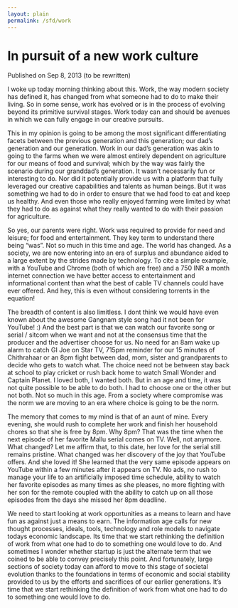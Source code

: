 ```yaml
---
layout: plain
permalink: /sfd/work
---
```


# In pursuit of a new work culture

Published on Sep 8, 2013 (to be rewritten)

I woke up today morning thinking about this. Work, the way modern society has defined it, has changed from what someone had to do to make their living. So in some sense, work has evolved or is in the process of evolving beyond its primitive survival stages. Work today can and should be avenues in which we can fully engage in our creative pursuits.

This in my opinion is going to be among the most significant differentiating facets between the previous generation and this generation; our dad’s generation and our generation. Work in our dad’s generation was akin to going to the farms when we were almost entirely dependent on agriculture for our means of food and survival; which by the way was fairly the scenario during our granddad’s generation. It wasn’t necessarily fun or interesting to do. Nor did it potentially provide us with a platform that fully leveraged our creative capabilities and talents as human beings. But it was something we had to do in order to ensure that we had food to eat and keep us healthy. And even those who really enjoyed farming were limited by what they had to do as against what they really wanted to do with their passion for agriculture.

So yes, our parents were right. Work was required to provide for need and leisure; for food and entertainment. They key term to understand there being “was”. Not so much in this time and age. The world has changed. As a society, we are now entering into an era of surplus and abundance aided to a large extent by the strides made by technology. To cite a simple example, with a YouTube and Chrome (both of which are free) and a 750 INR a month internet connection we have better access to entertainment and informational content than what the best of cable TV channels could have ever offered. And hey, this is even without considering torrents in the equation!

The breadth of content is also limitless. I dont think we would have even known about the awesome Gangnam style song had it not been for YouTube! :) And the best part is that we can watch our favorite song or serial / sitcom when we want and not at the consensus time that the producer and the advertiser choose for us. No need for an 8am wake up alarm to catch GI Joe on Star TV, 715pm reminder for our 15 minutes of Chithrahaar or an 8pm fight between dad, mom, sister and grandparents to decide who gets to watch what. The choice need not be between stay back at school to play cricket or rush back home to watch Small Wonder and Captain Planet. I loved both, I wanted both. But in an age and time, it was not quite possible to be able to do both. I had to choose one or the other but not both. Not so much in this age. From a society where compromise was the norm we are moving to an era where choice is going to be the norm.

The memory that comes to my mind is that of an aunt of mine. Every evening, she would rush to complete her work and finish her household chores so that she is free by 8pm. Why 8pm? That was the time when the next episode of her favorite Mallu serial comes on TV. Well, not anymore. What changed? Let me affirm that, to this date, her love for the serial still remains pristine. What changed was her discovery of the joy that YouTube offers. And she loved it! She learned that the very same episode appears on YouTube within a few minutes after it appears on TV. No ads, no rush to manage your life to an artificially imposed time schedule, ability to watch her favorite episodes as many times as she pleases, no more fighting with her son for the remote coupled with the ability to catch up on all those episodes from the days she missed her 8pm deadline.

We need to start looking at work opportunities as a means to learn and have fun as against just a means to earn. The information age calls for new thought processes, ideals, tools, technology and role models to navigate todays economic landscape. Its time that we start rethinking the definition of work from what one had to do to something one would love to do. And sometimes I wonder whether startup is just the alternate term that we coined to be able to convey precisely this point. And fortunately, large sections of society today can afford to move to this stage of societal evolution thanks to the foundations in terms of economic and social stability provided to us by the efforts and sacrifices of our earlier generations. It’s time that we start rethinking the definition of work from what one had to do to something one would love to do.